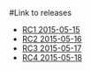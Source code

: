 #Link to releases

* [RC1 2015-05-15](http://student.cs.hioa.no/~s114143/dats1600/GeneralAverage.2015-05-15.RC1.zip)
* [RC2 2015-05-16](http://student.cs.hioa.no/~s114143/dats1600/GeneralAverage.2015-05-16.RC2.zip)
* [RC3 2015-05-17](http://student.cs.hioa.no/~s114143/dats1600/GeneralAverage.2015-05-17.RC3.zip)
* [RC4 2015-05-18](http://student.cs.hioa.no/~s114143/dats1600/GeneralAverage.2015-05-18.RC4.zip)
